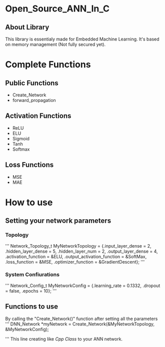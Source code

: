 # Open_Source_ANN_In_C
## About Library
This library is essentialy made for Embedded Machine Learning. It's based on memory management (Not fully secured yet).

# Complete Functions
## Public Functions
* Create_Network
* forward_propagation

## Activation Functions
* ReLU
* ELU
* Sigmoid
* Tanh
* Softmax

## Loss Functions
* MSE
* MAE

# How to use
## Setting your network parameters
### Topology
'''
Network_Topology_t MyNetworkTopology = {.input_layer_dense  = 2, 
                                        .hidden_layer_dense = 5,
                                        .hidden_layer_num   = 2,
                                        .output_layer_dense = 4,
                                        .activation_function        = &ELU,
                                        .output_activation_function = &SoftMax,
                                        .loss_function              = &MSE,
                                        .optimizer_function         = &GradientDescent};
'''
### System Confiurations
'''
Network_Config_t MyNetworkConfig = {.learning_rate = 0.1332,
                                    .dropout = false,
                                    .epochs = 10};
'''

## Functions to use
By calling the "Create_Network()" function after setting all the parameters
'''
DNN_Network *myNetwork = Create_Network(&MyNetworkTopology, &MyNetworkConfig);

'''
This line creating like _Cpp Class_  to your ANN network.

